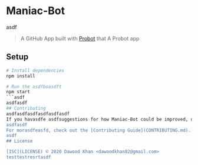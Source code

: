 # Maniac-Bot
asdf
> A GitHub App built with [Probot](https://github.com/probot/probot) that A Probot app

## Setup

```sh
# Install dependencies
npm install

# Run the asdfboasdft
npm start
```asdf
asdfasdf
## Contributing
asdfasdfasdfasdfasdfasdf
If you havasdfe asdfsuggestions for how Maniac-Bot could be improved, or want to report a bug, open an issue! We'd love all and any contribuasdftionsasdf.
asdfasdf
For morasdfeasfd, check out the [Contributing Guide](CONTRIBUTING.md).
asdf
## License

[ISC](LICENSE) © 2020 Dawood Khan <dawoodkhan82@gmail.com>
testtestresrtasdf
